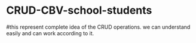 # CRUD-CBV-school-students

#this represent complete idea of the CRUD operations. we can understand easily and can work according to it.
